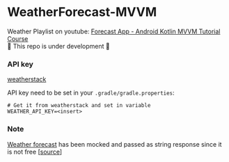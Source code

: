 # WeatherForecast-MVVM

Weather Playlist on youtube: [Forecast App - Android Kotlin MVVM Tutorial Course](https://www.youtube.com/playlist?list=PLB6lc7nQ1n4jTLDyU2muTBo8xk0dg0D_w)  
:roller_coaster: This repo is under development :roller_coaster:  
### API key  
[weatherstack](https://weatherstack.com/documentation)


API key need to be set in your `.gradle/gradle.properties`:

```
# Get it from weatherstack and set in variable
WEATHER_API_KEY=<insert>
```  
### Note
[Weather forecast](https://weatherstack.com/documentation#weather_forecast) has been mocked and passed as string response since it is not free [[source](/app/src/main/java/com/example/forecastify/data/network/WeatherNetworkDataSourceImpl.kt#L41)]
